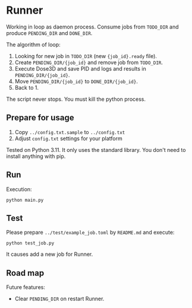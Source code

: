 # Runner

Working in loop as daemon process. Consume jobs from `TODO_DIR` and produce `PENDING_DIR` and `DONE_DIR`.

The algorithm of loop:
1. Looking for new job in `TODO_DIR` (new `{job_id}.ready` file).
2. Create `PENDING_DIR/{job_id}` and remove job from `TODO_DIR`.
3. Execute Dose3D and save PID and logs and results in `PENDING_DIR/{job_id}`.
4. Move `PENDING_DIR/{job_id}` to `DONE_DIR/{job_id}`.
5. Back to 1.

The script never stops. You must kill the python process.

## Prepare for usage

1. Copy `../config.txt.sample` to `../config.txt`
2. Adjust `config.txt` settings for your platform

Tested on Python 3.11. It only uses the standard library. You don't need to install anything with pip.

## Run
 
Execution:
```
python main.py
```

## Test

Please prepare `../test/example_job.toml` by `README.md` and execute:

```
python test_job.py
```

It causes add a new job for Runner.

## Road map

Future features:

* Clear `PENDING_DIR` on restart Runner.
